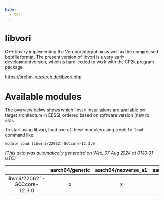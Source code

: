 ```yaml
---
hide:
  - toc
---
```


libvori
=======


C++ library implementing the Voronoi integration as well as the compressed bqbfile format. The present version of libvori is a very early developmentversion, which is hard-coded to work with the CP2k program package.

https://brehm-research.de/libvori.php
# Available modules


The overview below shows which libvori installations are available per target architecture in EESSI, ordered based on software version (new to old).

To start using libvori, load one of these modules using a `module load` command like:

```shell
module load libvori/220621-GCCcore-12.3.0
```

*(This data was automatically generated on Wed, 07 Aug 2024 at 01:10:01 UTC)*  

| |aarch64/generic|aarch64/neoverse_n1|aarch64/neoverse_v1|x86_64/generic|x86_64/amd/zen2|x86_64/amd/zen3|x86_64/amd/zen4|x86_64/intel/haswell|x86_64/intel/skylake_avx512|
| :---: | :---: | :---: | :---: | :---: | :---: | :---: | :---: | :---: | :---: |
|libvori/220621-GCCcore-12.3.0|x|x|x|x|x|x|x|x|x|

